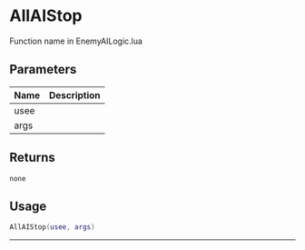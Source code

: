 # AllAIStop

Function name in EnemyAILogic.lua

## Parameters

| Name | Description |
| ---- | ----------- |
| usee |             |
| args |             |

## Returns

`none`

## Usage

```lua
AllAIStop(usee, args)
```

---
